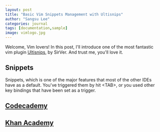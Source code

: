 ```yaml
---
layout: post
title: "Basic Vim Snippets Management with Ultisnips"
author: "Sangsu Lee"
categories: journal
tags: [documentation,sample]
image: vimlogo.jpg
---
```


Welcome, Vim lovers! In this post, I'll introduce one of the most fantastic vim plugin
[Ultisnips](https://github.com/SirVer/ultisnips),
by SirVer. And trust me, you'll love it.

## Snippets

Snippets, which is one of the major features that most of the other IDEs have as a default.
You've triggered them by hit \<TAB\>, or you used other key bindings that have been set as a trigger.
![]()

## [Codecademy](https://www.codecademy.com/)

## [Khan Academy](https://www.khanacademy.org/)
